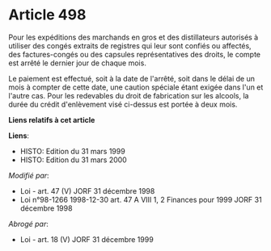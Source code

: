 # Article 498

Pour les expéditions des marchands en gros et des distillateurs autorisés à utiliser des congés extraits de registres qui
leur sont confiés ou affectés, des factures-congés ou des capsules représentatives des droits, le compte est arrêté le
dernier jour de chaque mois.

Le paiement est effectué, soit à la date de l'arrêté, soit dans le délai de un mois à compter de cette date, une caution
spéciale étant exigée dans l'un et l'autre cas. Pour les redevables du droit de fabrication sur les alcools, la durée du
crédit d'enlèvement visé ci-dessus est portée à deux mois.

**Liens relatifs à cet article**

**Liens**:

  - HISTO: Edition du 31 mars 1999
  - HISTO: Edition du 31 mars 2000

_Modifié par_:

  - Loi - art. 47 (V) JORF 31 décembre 1998
  - Loi n°98-1266 1998-12-30 art. 47 A VIII 1, 2 Finances pour 1999 JORF 31 décembre 1998

_Abrogé par_:

  - Loi - art. 18 (V) JORF 31 décembre 1999
